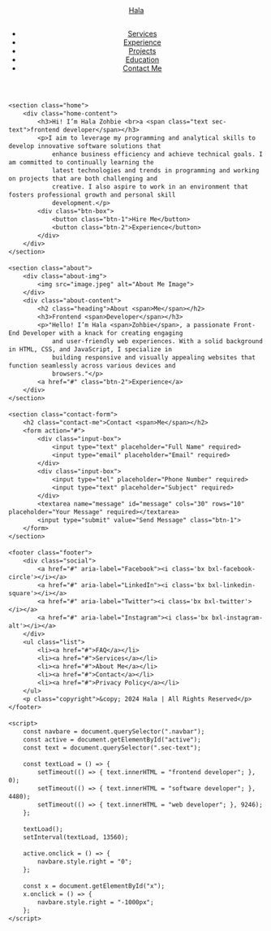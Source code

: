 <!DOCTYPE html>
<html lang="en">

<head>
    <meta charset="UTF-8">
    <meta name="viewport" content="width=device-width, initial-scale=1.0">
    <meta http-equiv="X-UA-Compatible" content="ie=edge">
    <title>My Portfolio</title>
    <link rel="stylesheet" href="style.css">
    <link href='https://unpkg.com/boxicons@2.1.4/css/boxicons.min.css' rel='stylesheet'>
</head>

<body>
    <header class="header">
        <a href="#" class="logo"><span>Ha</span>la</a>
        <h2 id="active" aria-label="Toggle Navigation"><i id="menu" class='bx bx-menu'></i></h2>
        <nav class="navbar">
            <i id="x" class='bx bx-x' aria-label="Close Navigation"></i>
            <ul>
                <li><a href="#">Services</a></li>
                <li><a href="#">Experience</a></li>
                <li><a href="#">Projects</a></li>
                <li><a href="#">Education</a></li>
                <li><a href="#">Contact Me</a></li>
            </ul>
        </nav>
    </header>

    <section class="home">
        <div class="home-content">
            <h3>Hi! I’m Hala Zohbie <br>a <span class="text sec-text">frontend developer</span></h3>
            <p>I aim to leverage my programming and analytical skills to develop innovative software solutions that
                enhance business efficiency and achieve technical goals. I am committed to continually learning the
                latest technologies and trends in programming and working on projects that are both challenging and
                creative. I also aspire to work in an environment that fosters professional growth and personal skill
                development.</p>
            <div class="btn-box">
                <button class="btn-1">Hire Me</button>
                <button class="btn-2">Experience</button>
            </div>
        </div>
    </section>

    <section class="about">
        <div class="about-img">
            <img src="image.jpeg" alt="About Me Image">
        </div>
        <div class="about-content">
            <h2 class="heading">About <span>Me</span></h2>
            <h3>Frontend <span>Developer</span></h3>
            <p>"Hello! I’m Hala <span>Zohbie</span>, a passionate Front-End Developer with a knack for creating engaging
                and user-friendly web experiences. With a solid background in HTML, CSS, and JavaScript, I specialize in
                building responsive and visually appealing websites that function seamlessly across various devices and
                browsers."</p>
            <a href="#" class="btn-2">Experience</a>
        </div>
    </section>

    <section class="contact-form">
        <h2 class="contact-me">Contact <span>Me</span></h2>
        <form action="#">
            <div class="input-box">
                <input type="text" placeholder="Full Name" required>
                <input type="email" placeholder="Email" required>
            </div>
            <div class="input-box">
                <input type="tel" placeholder="Phone Number" required>
                <input type="text" placeholder="Subject" required>
            </div>
            <textarea name="message" id="message" cols="30" rows="10" placeholder="Your Message" required></textarea>
            <input type="submit" value="Send Message" class="btn-1">
        </form>
    </section>

    <footer class="footer">
        <div class="social">
            <a href="#" aria-label="Facebook"><i class='bx bxl-facebook-circle'></i></a>
            <a href="#" aria-label="LinkedIn"><i class='bx bxl-linkedin-square'></i></a>
            <a href="#" aria-label="Twitter"><i class='bx bxl-twitter'></i></a>
            <a href="#" aria-label="Instagram"><i class='bx bxl-instagram-alt'></i></a>
        </div>
        <ul class="list">
            <li><a href="#">FAQ</a></li>
            <li><a href="#">Services</a></li>
            <li><a href="#">About Me</a></li>
            <li><a href="#">Contact</a></li>
            <li><a href="#">Privacy Policy</a></li>
        </ul>
        <p class="copyright">&copy; 2024 Hala | All Rights Reserved</p>
    </footer>

    <script>
        const navbare = document.querySelector(".navbar");
        const active = document.getElementById("active");
        const text = document.querySelector(".sec-text");

        const textLoad = () => {
            setTimeout(() => { text.innerHTML = "frontend developer"; }, 0);
            setTimeout(() => { text.innerHTML = "software developer"; }, 4480);
            setTimeout(() => { text.innerHTML = "web developer"; }, 9246);
        };

        textLoad();
        setInterval(textLoad, 13560);

        active.onclick = () => {
            navbare.style.right = "0";
        };

        const x = document.getElementById("x");
        x.onclick = () => {
            navbare.style.right = "-1000px";
        };
    </script>
</body>

</html>
